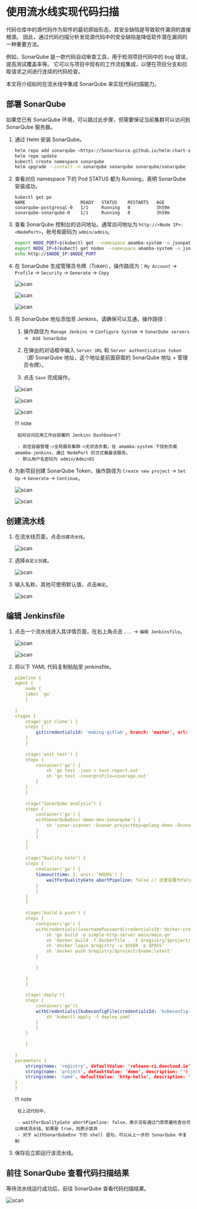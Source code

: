 # 使用流水线实现代码扫描

代码仓库中的源代码作为软件的最初原始形态，其安全缺陷是导致软件漏洞的直接根源。
因此，通过代码扫描分析发现源代码中的安全缺陷是降低软件潜在漏洞的一种重要方法。

例如，SonarQube 是一款代码自动审查工具，用于检测项目代码中的 bug 错误，提高测试覆盖率等。
它可以与项目中现有的工作流程集成，以便在项目分支和拉取请求之间进行连续的代码检查。

本文将介绍如何在流水线中集成 SonarQube 来实现代码扫描能力。

## 部署 SonarQube

如果您已有 SonarQube 环境，可以跳过此步骤，但需要保证当前集群可以访问到 SonarQube 服务器。

1. 通过 Helm 安装 SonarQube。

    ```bash
    helm repo add sonarqube <https://SonarSource.github.io/helm-chart-sonarqube>
    helm repo update
    kubectl create namespace sonarqube
    helm upgrade --install -n sonarqube sonarqube sonarqube/sonarqube  --create-namespace --set service.type=NodePort
    ```

2. 查看对应 namespace 下的 Pod STATUS 都为 Running，表明 SonarQube 安装成功。

    ```none
    kubectl get po
    NAME                     READY   STATUS    RESTARTS   AGE
    sonarqube-postgresql-0   1/1     Running   0          3h59m
    sonarqube-sonarqube-0    1/1     Running   0          3h59m
    ```

3. 查看 SonarQube 控制台的访问地址。通常访问地址为 `http://<Node IP>:<NodePort>`，账号和密码为 `admin/admin`。

    ```bash
    export NODE_PORT=$(kubectl get --namespace amamba-system -o jsonpath="{.spec.ports[0].nodePort}" services sonarqube-sonarqube)
    export NODE_IP=$(kubectl get nodes --namespace amamba-system -o jsonpath="{.items[0].status.addresses[0].address}")
    echo http://$NODE_IP:$NODE_PORT
    ```

4. 在 SonarQube 生成管理员令牌（Token），操作路径为：`My Account` -> `Profile` -> `Security` -> `Generate` -> `Copy`

    ![scan](https://docs.daocloud.io/daocloud-docs-images/docs/amamba/images/scan01.png)

    ![scan](https://docs.daocloud.io/daocloud-docs-images/docs/amamba/images/scan02.png)

    ![scan](https://docs.daocloud.io/daocloud-docs-images/docs/amamba/images/scan03.png)

5. 将 SonarQube 地址添加至 Jenkins，请确保可以互通，操作路径：

    1. 操作路径为 `Manage Jenkins` -> `Configure System` -> `SonarQube servers` -> ` Add SonarQube` 

    2. 在弹出的对话框中输入 `Server URL` 和 `Server authentication token`（即 SonarQube 地址，这个地址是前面获取的 SonarQube 地址 + 管理员令牌）。

    3. 点击 `Save` 完成操作。

    ![scan](https://docs.daocloud.io/daocloud-docs-images/docs/amamba/images/scan08.png)

    ![scan](https://docs.daocloud.io/daocloud-docs-images/docs/amamba/images/scan09.png)

    ![scan](https://docs.daocloud.io/daocloud-docs-images/docs/amamba/images/scan10.png)

    !!! note

        如何访问应用工作台部署的 Jenkins Dashboard？
        
        - 前往容器管理->全局服务集群->无状态负载，在 amamba-system 下找到负载 amamba-jenkins，通过 NodePort 的方式暴露该服务。
        - 默认用户名密码为 admin/Admin01

6. 为新项目创建 SonarQube Token，操作路径为 `Create new project` -> `Set Up` -> `Generate` -> `Continue`。

    ![scan](https://docs.daocloud.io/daocloud-docs-images/docs/amamba/images/scan04.png)

    ![scan](https://docs.daocloud.io/daocloud-docs-images/docs/amamba/images/scan05.png)

## 创建流水线

1. 在流水线页面，点击`创建流水线`。

    ![scan](https://docs.daocloud.io/daocloud-docs-images/docs/amamba/images/scanp01.png)

2. 选择`自定义创建`。

    ![scan](https://docs.daocloud.io/daocloud-docs-images/docs/amamba/images/scanp02.png)

3. 输入名称，其他可使用默认值，点击`确定`。

    ![scan](https://docs.daocloud.io/daocloud-docs-images/docs/amamba/images/scanp03.png)

## 编辑 Jenkinsfile

1. 点击一个流水线进入其详情页面，在右上角点击 `...` -> `编辑 Jenkinsfile`。

    ![scan](https://docs.daocloud.io/daocloud-docs-images/docs/amamba/images/scanp04.png)

    ![scan](https://docs.daocloud.io/daocloud-docs-images/docs/amamba/images/scanp05.png)

2. 将以下 YAML 代码复制粘贴至 jenkinsfile。

    ```yaml
    pipeline {
    agent {
        node {
        label 'go'
        }
        
    }
    stages {
        stage('git clone') {
        steps {
            git(credentialsId: 'mabing-gitlab', branch: 'master', url: 'https://gitlab.daocloud.cn/bing.ma/jenkins-sonarqube-demo.git')
        }
        }
        
        stage('unit test') {
        steps {
            container('go') {
                sh 'go test -json > test-report.out'
                sh 'go test -coverprofile=coverage.out'
            }
        }
        }
        
        stage("SonarQube analysis") {
        steps {
            container('go') {
            withSonarQubeEnv('demo-dev-sonarqube') {
                sh 'sonar-scanner -Dsonar.projectKey=golang-demo -Dsonar.sources=. -Dsonar.host.url=http://10.6.182.101:32313 -Dsonar.login=4b337cbbafd89ae9bca46a746cddab4c993d2a7a'
            }
            }
        }
        }
        
        stage("Quality Gate") {
        steps {
            container('go') {
            timeout(time: 1, unit: 'HOURS') {
                waitForQualityGate abortPipeline: false // 这里设置为false，表示即使没有通过sonarQube的QUALITY GATE，流水线也可以继续
            }
            }
        }
        }
        
        stage('build & push') {
        steps {
            container('go') {
            withCredentials([usernamePassword(credentialsId:'docker-credential',passwordVariable:'PASS',usernameVariable:'USER')]) {
                sh 'go build -o simple-http-server main/main.go'
                sh 'docker build -f Dockerfile . -t $registry/$project/$name:latest'
                sh 'docker login $registry -u $USER -p $PASS'
                sh 'docker push $registry/$project/$name:latest'
            }
            
            }
            
        }
        }
        
        stage('deply'){
        steps {
            container('go'){
            withCredentials([kubeconfigFile(credentialsId: 'kubeconfig-credential', variable: 'KUBECONFIG')]) {
                sh 'kubectl apply -f deploy.yaml'
            }
            }
        }
        
        }
        
    }
    parameters {
        string(name: 'registry', defaultValue: 'release-ci.daocloud.io', description: '')
        string(name: 'project', defaultValue: 'demo', description: '')
        string(name: 'name', defaultValue: 'http-hello', description: '')
    }
    }
    ```

    !!! note

        在上述代码中，
        
        - waitForQualityGate abortPipeline: false，表示没有通过门禁质量检查也可以继续流水线。如果是 true，则表示放弃
        - 对于 withSonarQubeEnv 下的 shell 语句，可以从上一步的 SonarQube 中复制

3. 保存后立即运行该流水线。

## 前往 SonarQube 查看代码扫描结果

等待流水线运行成功后，前往 SonarQube 查看代码扫描结果。

![scan](https://docs.daocloud.io/daocloud-docs-images/docs/amamba/images/scan06.png)
